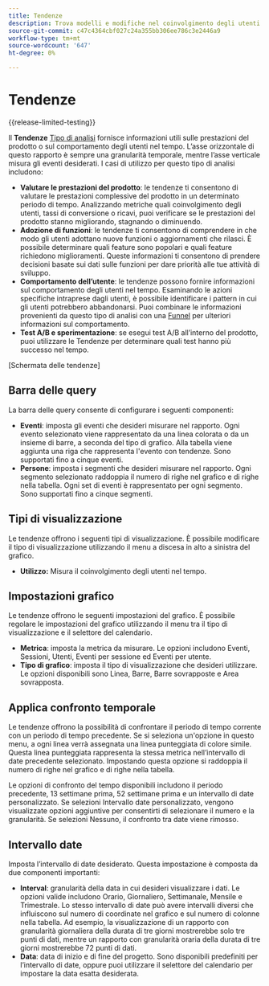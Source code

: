```yaml
---
title: Tendenze
description: Trova modelli e modifiche nel coinvolgimento degli utenti nel tempo.
source-git-commit: c47c4364cbf027c24a355bb306ee786c3e2446a9
workflow-type: tm+mt
source-wordcount: '647'
ht-degree: 0%

---
```


# Tendenze

{{release-limited-testing}}

Il **Tendenze** [Tipo di analisi](overview.md) fornisce informazioni utili sulle prestazioni del prodotto o sul comportamento degli utenti nel tempo. L’asse orizzontale di questo rapporto è sempre una granularità temporale, mentre l’asse verticale misura gli eventi desiderati. I casi di utilizzo per questo tipo di analisi includono:

* **Valutare le prestazioni del prodotto**: le tendenze ti consentono di valutare le prestazioni complessive del prodotto in un determinato periodo di tempo. Analizzando metriche quali coinvolgimento degli utenti, tassi di conversione o ricavi, puoi verificare se le prestazioni del prodotto stanno migliorando, stagnando o diminuendo.
* **Adozione di funzioni**: le tendenze ti consentono di comprendere in che modo gli utenti adottano nuove funzioni o aggiornamenti che rilasci. È possibile determinare quali feature sono popolari e quali feature richiedono miglioramenti. Queste informazioni ti consentono di prendere decisioni basate sui dati sulle funzioni per dare priorità alle tue attività di sviluppo.
* **Comportamento dell’utente**: le tendenze possono fornire informazioni sul comportamento degli utenti nel tempo. Esaminando le azioni specifiche intraprese dagli utenti, è possibile identificare i pattern in cui gli utenti potrebbero abbandonarsi. Puoi combinare le informazioni provenienti da questo tipo di analisi con una [Funnel](funnel.md) per ulteriori informazioni sul comportamento.
* **Test A/B e sperimentazione**: se esegui test A/B all’interno del prodotto, puoi utilizzare le Tendenze per determinare quali test hanno più successo nel tempo.

[Schermata delle tendenze]

## Barra delle query

La barra delle query consente di configurare i seguenti componenti:

* **Eventi**: imposta gli eventi che desideri misurare nel rapporto. Ogni evento selezionato viene rappresentato da una linea colorata o da un insieme di barre, a seconda del tipo di grafico. Alla tabella viene aggiunta una riga che rappresenta l&#39;evento con tendenze. Sono supportati fino a cinque eventi.
* **Persone**: imposta i segmenti che desideri misurare nel rapporto. Ogni segmento selezionato raddoppia il numero di righe nel grafico e di righe nella tabella. Ogni set di eventi è rappresentato per ogni segmento. Sono supportati fino a cinque segmenti.

## Tipi di visualizzazione

Le tendenze offrono i seguenti tipi di visualizzazione. È possibile modificare il tipo di visualizzazione utilizzando il menu a discesa in alto a sinistra del grafico.

* **Utilizzo:** Misura il coinvolgimento degli utenti nel tempo.

## Impostazioni grafico

Le tendenze offrono le seguenti impostazioni del grafico. È possibile regolare le impostazioni del grafico utilizzando il menu tra il tipo di visualizzazione e il selettore del calendario.

* **Metrica**: imposta la metrica da misurare. Le opzioni includono Eventi, Sessioni, Utenti, Eventi per sessione ed Eventi per utente.
* **Tipo di grafico**: imposta il tipo di visualizzazione che desideri utilizzare. Le opzioni disponibili sono Linea, Barre, Barre sovrapposte e Area sovrapposta.

## Applica confronto temporale

Le tendenze offrono la possibilità di confrontare il periodo di tempo corrente con un periodo di tempo precedente. Se si seleziona un&#39;opzione in questo menu, a ogni linea verrà assegnata una linea punteggiata di colore simile. Questa linea punteggiata rappresenta la stessa metrica nell’intervallo di date precedente selezionato. Impostando questa opzione si raddoppia il numero di righe nel grafico e di righe nella tabella.

Le opzioni di confronto del tempo disponibili includono il periodo precedente, 13 settimane prima, 52 settimane prima e un intervallo di date personalizzato. Se selezioni Intervallo date personalizzato, vengono visualizzate opzioni aggiuntive per consentirti di selezionare il numero e la granularità. Se selezioni Nessuno, il confronto tra date viene rimosso.

## Intervallo date

Imposta l’intervallo di date desiderato. Questa impostazione è composta da due componenti importanti:

* **Interval**: granularità della data in cui desideri visualizzare i dati. Le opzioni valide includono Orario, Giornaliero, Settimanale, Mensile e Trimestrale. Lo stesso intervallo di date può avere intervalli diversi che influiscono sul numero di coordinate nel grafico e sul numero di colonne nella tabella. Ad esempio, la visualizzazione di un rapporto con granularità giornaliera della durata di tre giorni mostrerebbe solo tre punti di dati, mentre un rapporto con granularità oraria della durata di tre giorni mostrerebbe 72 punti di dati.
* **Data**: data di inizio e di fine del progetto. Sono disponibili predefiniti per l’intervallo di date, oppure puoi utilizzare il selettore del calendario per impostare la data esatta desiderata.
